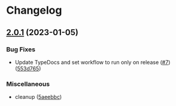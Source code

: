 # Changelog

## [2.0.1](https://github.com/monerium/sdk/compare/v2.0.0...v2.0.1) (2023-01-05)


### Bug Fixes

* Update TypeDocs and set workflow to run only on release ([#7](https://github.com/monerium/sdk/issues/7)) ([553d765](https://github.com/monerium/sdk/commit/553d765a4a40c807de6628b31b59ddf3064f89a4))


### Miscellaneous

* cleanup ([5aeebbc](https://github.com/monerium/sdk/commit/5aeebbca9a53592e7229168ad66849113638d070))
